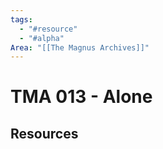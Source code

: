 ```yaml
---
tags:
  - "#resource"
  - "#alpha"
Area: "[[The Magnus Archives]]"
---
```


# TMA 013 - Alone


## Resources


